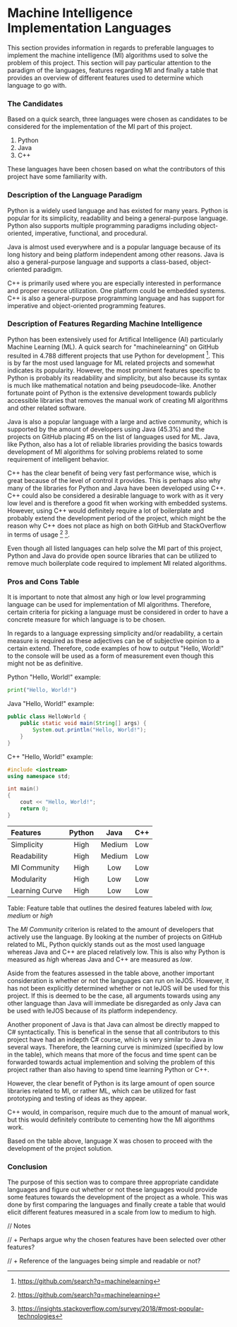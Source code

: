 # Machine Intelligence Implementation Languages
This section provides information in regards to preferable languages to implement the machine intelligence (MI) algorithms used to solve the problem of this project.
This section will pay particular attention to the paradigm of the languages, features regarding MI and finally a table that provides an overview of different features used to determine which language to go with. 

### The Candidates
Based on a quick search, three languages were chosen as candidates to be considered for the implementation of the MI part of this project. 
1. Python
2. Java
3. C++

These languages have been chosen based on what the contributors of this project have some familiarity with. 

### Description of the Language Paradigm
Python is a widely used language and has existed for many years.
Python is popular for its simplicity, readability and being a general-purpose language.
Python also supports multiple programming paradigms including object-oriented, imperative, functional, and procedural.

Java is almost used everywhere and is a popular language because of its long history and being platform independent among other reasons.
Java is also a general-purpose language and supports a class-based, object-oriented paradigm. 

C++ is primarily used where you are especially interested in performance and proper resource utilization.
One platform could be embedded systems.
C++ is also a general-purpose programming language and has support for imperative and object-oriented programming features. 

### Description of Features Regarding Machine Intelligence
Python has been extensively used for Artifical Intelligence (AI) particularly Machine Learning (ML).
A quick search for "machinelearning" on GitHub resulted in 4.788 different projects that use Python for development [^github_machine_learning]. 
This is by far the most used language for ML related projects and somewhat indicates its popularity. 
However, the most prominent features specific to Python is probably its readability and simplicity, but also because its syntax is much like mathematical notation and being pseudocode-like. 
Another fortunate point of Python is the extensive development towards publicly accessible libraries that removes the manual work of creating MI algorithms and other related software.

Java is also a popular language with a large and active community, which is supported by the amount of developers using Java (45.3%) and the projects on GitHub placing #5 on the list of languages used for ML. 
Java, like Python, also has a lot of reliable libraries providing the basics towards development of MI algorithms for solving problems related to some requirement of intelligent behavior. 

C++ has the clear benefit of being very fast performance wise, which is great because of the level of control it provides. 
This is perhaps also why many of the libraries for Python and Java have been developed using C++. 
C++ could also be considered a desirable language to work with as it very low level and is therefore a good fit when working with embedded systems. 
However, using C++ would definitely require a lot of boilerplate and probably extend the development period of the project, which might be the reason why C++ does not place as high on both GitHub and StackOverflow in terms of usage [^github_machine_learning] [^stackoverflow_dev_survey_2018]. 

Even though all listed languages can help solve the MI part of this project, Python and Java do provide open source libraries that can be utilized to remove much boilerplate code required to implement MI related algorithms. 

### Pros and Cons Table
It is important to note that almost any high or low level programming language can be used for implementation of MI algorithms. 
Therefore, certain criteria for picking a language must be considered in order to have a concrete measure for which language is to be chosen.

In regards to a language expressing simplicity and/or readability, a certain measure is required as these adjectives can be of subjective opinion to a certain extend. 
Therefore, code examples of how to output "Hello, World!" to the console will be used as a form of measurement even though this might not be as definitive. 

Python "Hello, World!" example:
```python
print("Hello, World!")
```

Java "Hello, World!" example:
```java
public class HelloWorld {
    public static void main(String[] args) {
        System.out.println("Hello, World!");
    }
}
```

C++ "Hello, World!" example:
```c++
#include <iostream>
using namespace std;

int main() 
{
    cout << "Hello, World!";
    return 0;
}
```

| Features        | Python |  Java  |   C++  |
|:----------------|:------:|:------:|:------:|
| Simplicity      |  High  | Medium |   Low  |
| Readability     |  High  | Medium |   Low  |
| MI Community    |  High  |   Low  |   Low  |
| Modularity      |  High  |   Low  |   Low  |
| Learning Curve  |  High  |   Low  |   Low  |

Table: Feature table that outlines the desired features labeled with *low, medium* or *high*

The *MI Community* criterion is related to the amount of developers that actively use the language. By looking at the number of projects on GitHub related to ML, Python quickly stands out as the most used language whereas Java and C++ are placed relatively low. This is also why Python is measured as *high* whereas Java and C++ are measured as *low*. 

Aside from the features assessed in the table above, another important consideration is whether or not the languages can run on leJOS.
However, it has not been explicitly determined whether or not leJOS will be used for this project. If this is deemed to be the case, all arguments towards using any other language than Java will immediate be disregarded as only Java can be used with leJOS because of its platform independency. 

Another proponent of Java is that Java can almost be directly mapped to C# syntactically.
This is benefical in the sense that all contributors to this project have had an indepth C# course, which is very similar to Java in several ways.
Therefore, the learning curve is minimized (specified by low in the table), which means that more of the focus and time spent can be forwarded towards actual implemention and solving the problem of this project rather than also having to spend time learning Python or C++. 

However, the clear benefit of Python is its large amount of open source libraries related to MI, or rather ML, which can be utilized for fast prototyping and testing of ideas as they appear.

C++ would, in comparison, require much due to the amount of manual work, but this would definitely contribute to cementing how the MI algorithms work. 

Based on the table above, language X was chosen to proceed with the development of the project solution. 

### Conclusion
The purpose of this section was to compare three appropriate candidate languages and figure out whether or not these languages would provide some features towards the development of the project as a whole.
This was done by first comparing the languages and finally create a table that would elicit different features measured in a scale from low to medium to high. 

// Notes

// + Perhaps argue why the chosen features have been selected over other features?

// + Reference of the languages being simple and readable or not?

[^github_machine_learning]: https://github.com/search?q=machinelearning
[^stackoverflow_dev_survey_2018]: https://insights.stackoverflow.com/survey/2018/#most-popular-technologies
